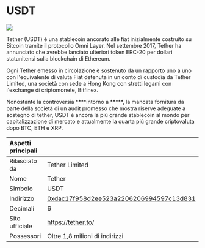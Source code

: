 # USDT

![](../../.gitbook/assets/image%20%281%29.png)

Tether \(USDT\) è una stablecoin ancorato alle fiat inizialmente costruito su Bitcoin tramite il protocollo Omni Layer.  Nel settembre 2017, Tether ha annunciato che avrebbe lanciato ulteriori token ERC-20 per dollari statunitensi sulla blockchain di Ethereum.

Ogni Tether emesso in circolazione è sostenuto da un rapporto uno a uno con l'equivalente di valuta Fiat detenuta in un conto di custodia da Tether Limited, una società con sede a Hong Kong con stretti legami con l'exchange di criptomonete, Bitfinex.

Nonostante la controversia ****intorno a *****, la mancata fornitura da parte della società di un audit promesso che mostra riserve adeguate a sostegno di tether, USDT è ancora la più grande stablecoin al mondo per capitalizzazione di mercato e attualmente la quarta più grande criptovaluta dopo BTC, ETH e XRP.

| Aspetti principali |                                                                                                                  |
|:------------------ |:---------------------------------------------------------------------------------------------------------------- |
| Rilasciato da      | Tether Limited                                                                                                   |
| Nome               | Tether                                                                                                           |
| Simbolo            | USDT                                                                                                             |
| Indirizzo          | [0xdac17f958d2ee523a2206206994597c13d831](https://etherscan.io/token/0xdac17f958d2ee523a2206206994597c13d831ec7) |
| Decimali           | 6                                                                                                                |
| Sito ufficiale     | [https://tether.to/ ](https://tether.to/%20)                                                                     |
| Possessori         | Oltre 1,8 milioni di indirizzi                                                                                   |



